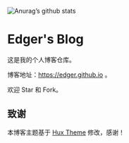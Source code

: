 ![Anurag’s github stats](https://github-readme-stats.vercel.app/api?username=Edger&show_icons=true&theme=merko)

# Edger's Blog

这是我的个人博客仓库。

博客地址：<https://edger.github.io> 。

欢迎 Star 和 Fork。

## 致谢

本博客主题基于 [Hux Theme](https://github.com/Huxpro/huxpro.github.io) 修改，感谢！
